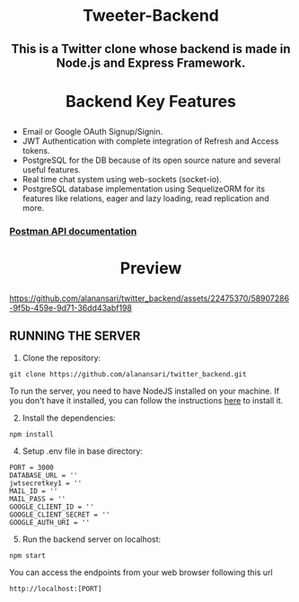 # <p align = "center"> Tweeter-Backend </p>

## <p align = "center"> This is a Twitter clone whose backend is made in Node.js and Express Framework. </p>



# <p align = "center">Backend Key Features </p>
- Email or Google OAuth Signup/Signin.
- JWT Authentication with complete integration of Refresh and Access tokens.
- PostgreSQL for the DB because of its open source nature and several useful features.
- Real time chat system using web-sockets (socket-io).
- PostgreSQL database implementation using SequelizeORM for its features like relations, eager and lazy loading, read replication and more.

### [Postman API documentation](https://documenter.getpostman.com/view/24068251/2s9Y5bQLxW)

# <p align = "center">Preview </p>

https://github.com/alanansari/twitter_backend/assets/22475370/58907286-9f5b-459e-9d71-36dd43abf198

## RUNNING THE SERVER


1. Clone the repository:

```CMD
git clone https://github.com/alanansari/twitter_backend.git
```
To run the server, you need to have NodeJS installed on your machine. If you don't have it installed, you can follow the instructions [here](https://nodejs.org/en//) to install it.



2. Install the dependencies: 

```CMD
npm install
```


4. Setup .env file in base directory:

```
PORT = 3000
DATABASE_URL = ''
jwtsecretkey1 = ''
MAIL_ID = ''
MAIL_PASS = ''
GOOGLE_CLIENT_ID = ''
GOOGLE_CLIENT_SECRET = ''
GOOGLE_AUTH_URI = ''
```


5. Run the backend server on localhost:

```CMD
npm start
```


You can access the endpoints from your web browser following this url
```url
http://localhost:[PORT]
```
